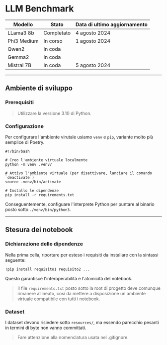 # LLM Benchmark

| Modello     | Stato      | Data di ultimo aggiornamento |
|-------------|------------|------------------------------|
| LLama3 8b   | Completato | 4 agosto 2024                |
| Phi3 Medium | In corso   | 1 agosto 2024                |
| Qwen2       | In coda    |                              |
| Gemma2      | In coda    |                              |
| Mistral 7B  | In coda    | 5 agosto 2024                |



---

## Ambiente di sviluppo

### Prerequisiti

> Utilizzare la versione 3.10 di Python.

### Configurazione

Per configurare l'ambiente virutale usiamo `venv` e `pip`, variante molto più semplice di Poetry.

```shell
#!/bin/bash

# Creo l'ambiente virtuale localmente
python -m venv .venv/

# Attivo l'ambiente virtuale (per disattivare, lanciare il comando `deactivate`)
source .venv/bin/activate

# Installo le dipendenze
pip install -r requirements.txt
```

Conseguentemente, configuare l'interprete Python per puntare al binario posto sotto `./venv/bin/python3`.

---

## Stesura dei notebook

### Dichiarazione delle dipendenze

Nella prima cella, riportare per esteso i requisiti da installare con la sintassi seguente:

```jupyter
!pip install requisito1 requisito2 ...
```

Questo garantisce l'interoperabilità e l'atomicità del notebook.

> Il file `requirements.txt` posto sotto la root di progetto deve comunque rimanere allineato, così da mettere a
> disposizione un ambiente virtuale compatibile con tutti i notebook.

### Dataset

I dataset devono risiedere sotto `resources/`, ma essendo parecchio pesanti in termini di byte non vanno committati.

> Fare attenzione alla nomenclatura usata nel .gitignore.
